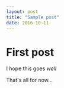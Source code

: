 ```yaml
---
layout: post
title: "Sample post"
date: 2016-10-11
---
```


# First post
I hope this goes *well*

That's all for now...